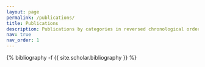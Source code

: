 ```yaml
---
layout: page
permalink: /publications/
title: Publications
description: Publications by categories in reversed chronological order. Coming soon!
nav: true
nav_order: 1
---
```

<!-- _pages/publications.md -->
<div class="publications">

{% bibliography -f {{ site.scholar.bibliography }} %}

</div>
